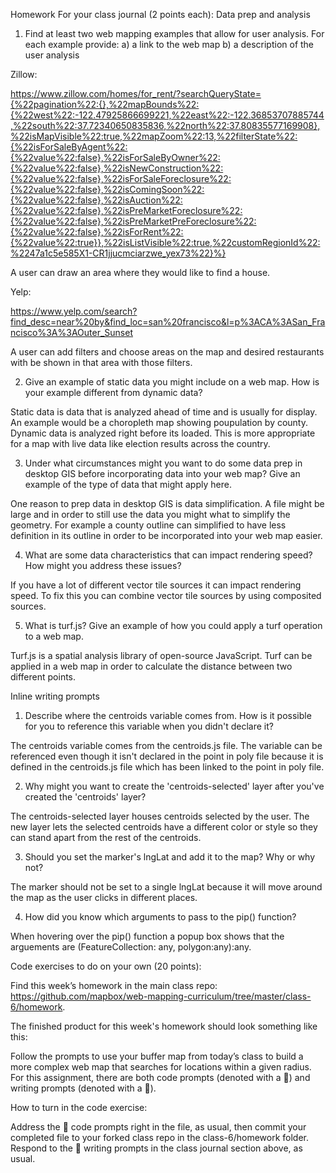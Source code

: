 Homework
For your class journal (2 points each):
Data prep and analysis

1. Find at least two web mapping examples that allow for user analysis. For each example provide: 
  a) a link to the web map b) a description of the user analysis
  
  Zillow:
  
  https://www.zillow.com/homes/for_rent/?searchQueryState={%22pagination%22:{},%22mapBounds%22:{%22west%22:-122.47925866699221,%22east%22:-122.36853707885744,%22south%22:37.72340650835836,%22north%22:37.80835577169908},%22isMapVisible%22:true,%22mapZoom%22:13,%22filterState%22:{%22isForSaleByAgent%22:{%22value%22:false},%22isForSaleByOwner%22:{%22value%22:false},%22isNewConstruction%22:{%22value%22:false},%22isForSaleForeclosure%22:{%22value%22:false},%22isComingSoon%22:{%22value%22:false},%22isAuction%22:{%22value%22:false},%22isPreMarketForeclosure%22:{%22value%22:false},%22isPreMarketPreForeclosure%22:{%22value%22:false},%22isForRent%22:{%22value%22:true}},%22isListVisible%22:true,%22customRegionId%22:%2247a1c5e585X1-CR1jjucmciarzwe_yex73%22}%}
  
 A user can draw an area where they would like to find a house.
 
 Yelp:
 
 https://www.yelp.com/search?find_desc=near%20by&find_loc=san%20francisco&l=p%3ACA%3ASan_Francisco%3A%3AOuter_Sunset
 
 A user can add filters and choose areas on the map and desired restaurants with be shown in that area with those filters.
 

2. Give an example of static data you might include on a web map. How is your example different from dynamic data?

Static data is data that is analyzed ahead of time and is usually for display. An example would be a choropleth map showing poupulation by county. Dynamic data is analyzed right before its loaded. This is more appropriate for a map with live data like election results across the country.


3. Under what circumstances might you want to do some data prep in desktop GIS before incorporating data into your web map? Give an example of the type of data that might apply here.

One reason to prep data in desktop GIS is data simplification. A file might be large and in order to still use the data you might what to simplify the geometry. For example a county outline can simplified to have less definition in its outline in order to be incorporated into your web map easier.


4. What are some data characteristics that can impact rendering speed? How might you address these issues?

If you have a lot of different vector tile sources it can impact rendering speed. To fix this you can combine vector tile sources by using composited sources.

5. What is turf.js? Give an example of how you could apply a turf operation to a web map.

Turf.js is a spatial analysis library of open-source JavaScript. Turf can be applied in a web map in order to calculate the distance between two different points.

Inline writing prompts

1. Describe where the centroids variable comes from. How is it possible for you to reference this variable when you didn't declare it?

The centroids variable comes from the centroids.js file. The variable can be referenced even though it isn't declared in the point in poly file because it is defined in the centroids.js file which has been linked to the point in poly file.


2. Why might you want to create the 'centroids-selected' layer after you've created the 'centroids' layer?

The centroids-selected layer houses centroids selected by the user. The new layer lets the selected centroids have a different color or style so they can stand apart from the rest of the centroids.


3. Should you set the marker's lngLat and add it to the map? Why or why not?

The marker should not be set to a single lngLat because it will move around the map as the user clicks in different places.

4. How did you know which arguments to pass to the pip() function?

When hovering over the pip() function a popup box shows that the arguements are (FeatureCollection: any, polygon:any):any.

Code exercises to do on your own (20 points):

Find this week’s homework in the main class repo: https://github.com/mapbox/web-mapping-curriculum/tree/master/class-6/homework.

The finished product for this week's homework should look something like this:



Follow the prompts to use your buffer map from today’s class to build a more complex web map that searches for locations within a given radius. For this assignment, there are both code prompts (denoted with a 🔰) and writing prompts (denoted with a 📝).

How to turn in the code exercise:

Address the 🔰 code prompts right in the file, as usual, then commit your completed file to your forked class repo in the class-6/homework folder.
Respond to the 📝 writing prompts in the class journal section above, as usual.
